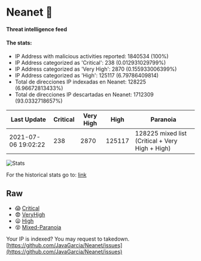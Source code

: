 # Neanet :hocho:
#### Threat intelligence feed
#### The stats:

- IP Address with malicious activities reported: 1840534 (100%)
- IP Address categorized as 'Critical':  238 (0.012931029799%)
- IP Address categorized as 'Very High':  2870 (0.155933006399%)
- IP Address categorized as 'High':  125117 (6.79786409814)
- Total de direcciones IP indexadas en Neanet:  128225 (6.96672813433%)
- Total de direcciones IP descartadas en Neanet:  1712309 (93.0332718657%)

| Last Update | Critical | Very High | High | Paranoia |
| --- | --- | --- | --- | --- |
| 2021-07-06 19:02:22 | 238 | 2870 | 125117 | 128225 mixed list (Critical + Very High + High)|

![Stats](https://docs.google.com/spreadsheets/d/e/2PACX-1vSnaNMIXVabIpDJjufMlzH7poXnshF3mgd8Is1g9ytUEzVsP5my4Trn8f-xkoLLQ38xpL3HtmUexLo6/pubchart?oid=501124687&format=image)

For the historical stats go to: [link](/stats.csv)
## Raw
- :scream: [Critical](https://raw.githubusercontent.com/JavaGarcia/Neanet/master/blacklists/neanet_critical.txt)
- :fearful: [VeryHigh](https://raw.githubusercontent.com/JavaGarcia/Neanet/master/blacklists/neanet_veryHigh.txtt)
- :frowning: [High](https://raw.githubusercontent.com/JavaGarcia/Neanet/master/blacklists/neanet_high.txt)
- :dizzy_face: [Mixed-Paranoia](https://raw.githubusercontent.com/JavaGarcia/Neanet/master/blacklists/neanet_all.txt)


Your IP is indexed? You may request to takedown. [https://github.com/JavaGarcia/Neanet/issues](https://github.com/JavaGarcia/Neanet/issues)




































































































































































































































































































































































































































































































































































































































































































































































































































































































































































































































































































































































































































































































































































































































































































































































































































































































































































































































































































































































































































































































































































































































































































































































































































































































































































































































































































































































































































































































































































































































































































































































































































































































































































































































































































































































































































































































































































































































































































































































































































































































































































































































































































































































































































































































































































































































































































































































































































































































































































































































































































































































































































































































































































































































































































































































































































































































































































































































































































































































































































































































































































































































































































































































































































































































































































































































































































































































































































































































































































































































































































































































































































































































































































































































































































































































































































